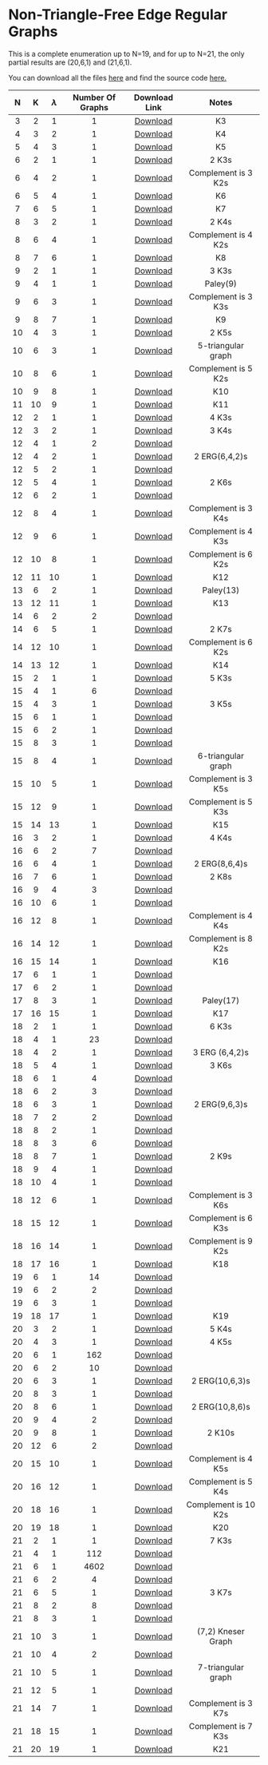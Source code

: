 <head>
<link rel="stylesheet" href="https://cdn.jsdelivr.net/npm/katex@0.10.2/dist/katex.min.css" integrity="sha384-yFRtMMDnQtDRO8rLpMIKrtPCD5jdktao2TV19YiZYWMDkUR5GQZR/NOVTdquEx1j" crossorigin="anonymous">
<script defer src="https://cdn.jsdelivr.net/npm/katex@0.10.2/dist/katex.min.js" integrity="sha384-9Nhn55MVVN0/4OFx7EE5kpFBPsEMZxKTCnA+4fqDmg12eCTqGi6+BB2LjY8brQxJ" crossorigin="anonymous"></script>
<script defer src="https://cdn.jsdelivr.net/npm/katex@0.10.2/dist/contrib/auto-render.min.js" integrity="sha384-kWPLUVMOks5AQFrykwIup5lo0m3iMkkHrD0uJ4H5cjeGihAutqP0yW0J6dpFiVkI" crossorigin="anonymous" onload="renderMathInElement(document.body);"></script>
</head>

# Non-Triangle-Free Edge Regular Graphs

This is a complete enumeration up to N=19, and for up to N=21, the only partial results are (20,6,1) and (21,6,1).

You can download all the files [here](https://github.com/itangdav/DatabaseOfERGs/tree/main/FinalGraphs) and find the source code [here.](https://github.com/itangdav/DatabaseOfERGs/tree/main/SourceCode/EdgeRegularGraphEnumeration)

| N | K | $$\lambda$$ | Number Of Graphs | Download Link | Notes |
|:----:|:----:|:----:|:----:|:----:|:----:|
|3|2|1|1| <a href="FinalGraphs/EdgeReg(3,2,1)NoIsoGraphs.txt" download> Download </a>|K3|
|4|3|2|1| <a href="FinalGraphs/EdgeReg(4,3,2)NoIsoGraphs.txt" download> Download </a>|K4|
|5|4|3|1| <a href="FinalGraphs/EdgeReg(5,4,3)NoIsoGraphs.txt" download> Download </a>|K5|
|6|2|1|1| <a href="FinalGraphs/EdgeReg(6,2,1)NoIsoGraphs.txt" download> Download </a>|2 K3s|
|6|4|2|1| <a href="FinalGraphs/EdgeReg(6,4,2)NoIsoGraphs.txt" download> Download </a>|Complement is 3 K2s|
|6|5|4|1| <a href="FinalGraphs/EdgeReg(6,5,4)NoIsoGraphs.txt" download> Download </a>|K6|
|7|6|5|1| <a href="FinalGraphs/EdgeReg(7,6,5)NoIsoGraphs.txt" download> Download </a>|K7|
|8|3|2|1| <a href="FinalGraphs/EdgeReg(8,3,2)NoIsoGraphs.txt" download> Download </a>|2 K4s|
|8|6|4|1| <a href="FinalGraphs/EdgeReg(8,6,4)NoIsoGraphs.txt" download> Download </a>|Complement is 4 K2s|
|8|7|6|1| <a href="FinalGraphs/EdgeReg(8,7,6)NoIsoGraphs.txt" download> Download </a>|K8|
|9|2|1|1| <a href="FinalGraphs/EdgeReg(9,2,1)NoIsoGraphs.txt" download> Download </a>|3 K3s|
|9|4|1|1| <a href="FinalGraphs/EdgeReg(9,4,1)NoIsoGraphs.txt" download> Download </a>|Paley(9)|
|9|6|3|1| <a href="FinalGraphs/EdgeReg(9,6,3)NoIsoGraphs.txt" download> Download </a>|Complement is 3 K3s|
|9|8|7|1| <a href="FinalGraphs/EdgeReg(9,8,7)NoIsoGraphs.txt" download> Download </a>|K9|
|10|4|3|1| <a href="FinalGraphs/EdgeReg(10,4,3)NoIsoGraphs.txt" download> Download </a>|2 K5s|
|10|6|3|1| <a href="FinalGraphs/EdgeReg(10,6,3)NoIsoGraphs.txt" download> Download </a>|5-triangular graph|
|10|8|6|1| <a href="FinalGraphs/EdgeReg(10,8,6)NoIsoGraphs.txt" download> Download </a>|Complement is 5 K2s|
|10|9|8|1| <a href="FinalGraphs/EdgeReg(10,9,8)NoIsoGraphs.txt" download> Download </a>|K10|
|11|10|9|1| <a href="FinalGraphs/EdgeReg(11,10,9)NoIsoGraphs.txt" download> Download </a>|K11|
|12|2|1|1| <a href="FinalGraphs/EdgeReg(12,2,1)NoIsoGraphs.txt" download> Download </a>|4 K3s|
|12|3|2|1| <a href="FinalGraphs/EdgeReg(12,3,2)NoIsoGraphs.txt" download> Download </a>|3 K4s|
|12|4|1|2| <a href="FinalGraphs/EdgeReg(12,4,1)NoIsoGraphs.txt" download> Download </a>||
|12|4|2|1| <a href="FinalGraphs/EdgeReg(12,4,2)NoIsoGraphs.txt" download> Download </a>|2 ERG(6,4,2)s|
|12|5|2|1| <a href="FinalGraphs/EdgeReg(12,5,2)NoIsoGraphs.txt" download> Download </a>||
|12|5|4|1| <a href="FinalGraphs/EdgeReg(12,5,4)NoIsoGraphs.txt" download> Download </a>|2 K6s|
|12|6|2|1| <a href="FinalGraphs/EdgeReg(12,6,2)NoIsoGraphs.txt" download> Download </a>||
|12|8|4|1| <a href="FinalGraphs/EdgeReg(12,8,4)NoIsoGraphs.txt" download> Download </a>|Complement is 3 K4s|
|12|9|6|1| <a href="FinalGraphs/EdgeReg(12,9,6)NoIsoGraphs.txt" download> Download </a>|Complement is 4 K3s|
|12|10|8|1| <a href="FinalGraphs/EdgeReg(12,10,8)NoIsoGraphs.txt" download> Download </a>|Complement is 6 K2s|
|12|11|10|1| <a href="FinalGraphs/EdgeReg(12,11,10)NoIsoGraphs.txt" download> Download </a>|K12|
|13|6|2|1| <a href="FinalGraphs/EdgeReg(13,6,2)NoIsoGraphs.txt" download> Download </a>|Paley(13)|
|13|12|11|1| <a href="FinalGraphs/EdgeReg(13,12,11)NoIsoGraphs.txt" download> Download </a>|K13|
|14|6|2|2| <a href="FinalGraphs/EdgeReg(14,6,2)NoIsoGraphs.txt" download> Download </a>||
|14|6|5|1| <a href="FinalGraphs/EdgeReg(14,6,5)NoIsoGraphs.txt" download> Download </a>|2 K7s|
|14|12|10|1| <a href="FinalGraphs/EdgeReg(14,12,10)NoIsoGraphs.txt" download> Download </a>|Complement is 6 K2s|
|14|13|12|1| <a href="FinalGraphs/EdgeReg(14,13,12)NoIsoGraphs.txt" download> Download </a>|K14|
|15|2|1|1| <a href="FinalGraphs/EdgeReg(15,2,1)NoIsoGraphs.txt" download> Download </a>|5 K3s|
|15|4|1|6| <a href="FinalGraphs/EdgeReg(15,4,1)NoIsoGraphs.txt" download> Download </a>||
|15|4|3|1| <a href="FinalGraphs/EdgeReg(15,4,3)NoIsoGraphs.txt" download> Download </a>|3 K5s
|15|6|1|1| <a href="FinalGraphs/EdgeReg(15,6,1)NoIsoGraphs.txt" download> Download </a>||
|15|6|2|1| <a href="FinalGraphs/EdgeReg(15,6,2)NoIsoGraphs.txt" download> Download </a>||
|15|8|3|1| <a href="FinalGraphs/EdgeReg(15,8,3)NoIsoGraphs.txt" download> Download </a>||
|15|8|4|1| <a href="FinalGraphs/EdgeReg(15,8,4)NoIsoGraphs.txt" download> Download </a>|6-triangular graph|
|15|10|5|1| <a href="FinalGraphs/EdgeReg(15,10,5)NoIsoGraphs.txt" download> Download </a>|Complement is 3 K5s|
|15|12|9|1| <a href="FinalGraphs/EdgeReg(15,12,9)NoIsoGraphs.txt" download> Download </a>|Complement is 5 K3s|
|15|14|13|1| <a href="FinalGraphs/EdgeReg(15,14,13)NoIsoGraphs.txt" download> Download </a>|K15|
|16|3|2|1| <a href="FinalGraphs/EdgeReg(16,3,2)NoIsoGraphs.txt" download> Download </a>|4 K4s|
|16|6|2|7| <a href="FinalGraphs/EdgeReg(16,6,2)NoIsoGraphs.txt" download> Download </a>||
|16|6|4|1| <a href="FinalGraphs/EdgeReg(16,6,4)NoIsoGraphs.txt" download> Download </a>|2 ERG(8,6,4)s|
|16|7|6|1| <a href="FinalGraphs/EdgeReg(16,7,6)NoIsoGraphs.txt" download> Download </a>|2 K8s|
|16|9|4|3| <a href="FinalGraphs/EdgeReg(16,9,4)NoIsoGraphs.txt" download> Download </a>||
|16|10|6|1| <a href="FinalGraphs/EdgeReg(16,10,6)NoIsoGraphs.txt" download> Download </a>||
|16|12|8|1| <a href="FinalGraphs/EdgeReg(16,12,8)NoIsoGraphs.txt" download> Download </a>|Complement is 4 K4s|
|16|14|12|1| <a href="FinalGraphs/EdgeReg(16,14,12)NoIsoGraphs.txt" download> Download </a>|Complement is 8 K2s|
|16|15|14|1| <a href="FinalGraphs/EdgeReg(16,15,14)NoIsoGraphs.txt" download> Download </a>|K16|
|17|6|1|1| <a href="FinalGraphs/EdgeReg(17,6,1)NoIsoGraphs.txt" download> Download </a>||
|17|6|2|1| <a href="FinalGraphs/EdgeReg(17,6,2)NoIsoGraphs.txt" download> Download </a>||
|17|8|3|1| <a href="FinalGraphs/EdgeReg(17,8,3)NoIsoGraphs.txt" download> Download </a>|Paley(17)|
|17|16|15|1| <a href="FinalGraphs/EdgeReg(17,16,15)NoIsoGraphs.txt" download> Download </a>|K17|
|18|2|1|1| <a href="FinalGraphs/EdgeReg(18,2,1)NoIsoGraphs.txt" download> Download </a>|6 K3s|
|18|4|1|23| <a href="FinalGraphs/EdgeReg(18,4,1)NoIsoGraphs.txt" download> Download </a>||
|18|4|2|1| <a href="FinalGraphs/EdgeReg(18,4,2)NoIsoGraphs.txt" download> Download </a>|3 ERG (6,4,2)s|
|18|5|4|1| <a href="FinalGraphs/EdgeReg(18,5,4)NoIsoGraphs.txt" download> Download </a>|3 K6s|
|18|6|1|4| <a href="FinalGraphs/EdgeReg(18,6,1)NoIsoGraphs.txt" download> Download </a>||
|18|6|2|3| <a href="FinalGraphs/EdgeReg(18,6,2)NoIsoGraphs.txt" download> Download </a>||
|18|6|3|1| <a href="FinalGraphs/EdgeReg(18,6,3)NoIsoGraphs.txt" download> Download </a>|2 ERG(9,6,3)s|
|18|7|2|2| <a href="FinalGraphs/EdgeReg(18,7,2)NoIsoGraphs.txt" download> Download </a>||
|18|8|2|1| <a href="FinalGraphs/EdgeReg(18,8,2)NoIsoGraphs.txt" download> Download </a>||
|18|8|3|6| <a href="FinalGraphs/EdgeReg(18,8,3)NoIsoGraphs.txt" download> Download </a>||
|18|8|7|1| <a href="FinalGraphs/EdgeReg(18,8,7)NoIsoGraphs.txt" download> Download </a>|2 K9s|
|18|9|4|1| <a href="FinalGraphs/EdgeReg(18,9,4)NoIsoGraphs.txt" download> Download </a>||
|18|10|4|1| <a href="FinalGraphs/EdgeReg(18,10,4)NoIsoGraphs.txt" download> Download </a>||
|18|12|6|1| <a href="FinalGraphs/EdgeReg(18,12,6)NoIsoGraphs.txt" download> Download </a>|Complement is 3 K6s|
|18|15|12|1| <a href="FinalGraphs/EdgeReg(18,15,12)NoIsoGraphs.txt" download> Download </a>|Complement is 6 K3s|
|18|16|14|1| <a href="FinalGraphs/EdgeReg(18,16,14)NoIsoGraphs.txt" download> Download </a>|Complement is 9 K2s|
|18|17|16|1| <a href="FinalGraphs/EdgeReg(18,17,16)NoIsoGraphs.txt" download> Download </a>|K18|
|19|6|1|14| <a href="FinalGraphs/EdgeReg(19,6,1)NoIsoGraphs.txt" download> Download </a>||
|19|6|2|2| <a href="FinalGraphs/EdgeReg(19,6,2)NoIsoGraphs.txt" download> Download </a>||
|19|6|3|1| <a href="FinalGraphs/EdgeReg(19,6,3)NoIsoGraphs.txt" download> Download </a>||
|19|18|17|1| <a href="FinalGraphs/EdgeReg(19,18,17)NoIsoGraphs.txt" download> Download </a>|K19|
|20|3|2|1| <a href="FinalGraphs/EdgeReg(20,3,2)NoIsoGraphs.txt" download> Download </a>|5 K4s|
|20|4|3|1| <a href="FinalGraphs/EdgeReg(20,4,3)NoIsoGraphs.txt" download> Download </a>|4 K5s|
|20|6|1|162| <a href="FinalGraphs/EdgeReg(20,6,1)NoIsoGraphs.txt" download> Download </a>||
|20|6|2|10| <a href="FinalGraphs/EdgeReg(20,6,2)NoIsoGraphs.txt" download> Download </a>||
|20|6|3|1| <a href="FinalGraphs/EdgeReg(20,6,3)NoIsoGraphs.txt" download> Download </a>|2 ERG(10,6,3)s|
|20|8|3|1| <a href="FinalGraphs/EdgeReg(20,8,3)NoIsoGraphs.txt" download> Download </a>||
|20|8|6|1| <a href="FinalGraphs/EdgeReg(20,8,6)NoIsoGraphs.txt" download> Download </a>|2 ERG(10,8,6)s|
|20|9|4|2| <a href="FinalGraphs/EdgeReg(20,9,4)NoIsoGraphs.txt" download> Download </a>||
|20|9|8|1| <a href="FinalGraphs/EdgeReg(20,9,8)NoIsoGraphs.txt" download> Download </a>|2 K10s|
|20|12|6|2| <a href="FinalGraphs/EdgeReg(20,12,6)NoIsoGraphs.txt" download> Download </a>||
|20|15|10|1| <a href="FinalGraphs/EdgeReg(20,15,10)NoIsoGraphs.txt" download> Download </a>|Complement is 4 K5s|
|20|16|12|1| <a href="FinalGraphs/EdgeReg(20,16,12)NoIsoGraphs.txt" download> Download </a>|Complement is 5 K4s|
|20|18|16|1| <a href="FinalGraphs/EdgeReg(20,18,16)NoIsoGraphs.txt" download> Download </a>|Complement is 10 K2s|
|20|19|18|1| <a href="FinalGraphs/EdgeReg(20,19,18)NoIsoGraphs.txt" download> Download </a>|K20|
|21|2|1|1| <a href="FinalGraphs/EdgeReg(21,2,1)NoIsoGraphs.txt" download> Download </a>|7 K3s|
|21|4|1|112| <a href="FinalGraphs/EdgeReg(21,4,1)NoIsoGraphs.txt" download> Download </a>||
|21|6|1|4602| <a href="FinalGraphs/EdgeReg(21,6,1)NoIsoGraphs.txt" download> Download </a>||
|21|6|2|4| <a href="FinalGraphs/EdgeReg(21,6,2)NoIsoGraphs.txt" download> Download </a>||
|21|6|5|1| <a href="FinalGraphs/EdgeReg(21,6,5)NoIsoGraphs.txt" download> Download </a>|3 K7s|
|21|8|2|8| <a href="FinalGraphs/EdgeReg(21,8,2)NoIsoGraphs.txt" download> Download </a>||
|21|8|3|1| <a href="FinalGraphs/EdgeReg(21,8,3)NoIsoGraphs.txt" download> Download </a>||
|21|10|3|1| <a href="FinalGraphs/EdgeReg(21,10,3)NoIsoGraphs.txt" download> Download </a>|(7,2) Kneser Graph|
|21|10|4|2| <a href="FinalGraphs/EdgeReg(21,10,4)NoIsoGraphs.txt" download> Download </a>||
|21|10|5|1| <a href="FinalGraphs/EdgeReg(21,10,5)NoIsoGraphs.txt" download> Download </a>|7-triangular graph|
|21|12|5|1| <a href="FinalGraphs/EdgeReg(21,12,5)NoIsoGraphs.txt" download> Download </a>||
|21|14|7|1| <a href="FinalGraphs/EdgeReg(21,14,7)NoIsoGraphs.txt" download> Download </a>|Complement is 3 K7s|
|21|18|15|1| <a href="FinalGraphs/EdgeReg(21,18,15)NoIsoGraphs.txt" download> Download </a>|Complement is 7 K3s|
|21|20|19|1| <a href="FinalGraphs/EdgeReg(21,20,19)NoIsoGraphs.txt" download> Download </a>|K21|
